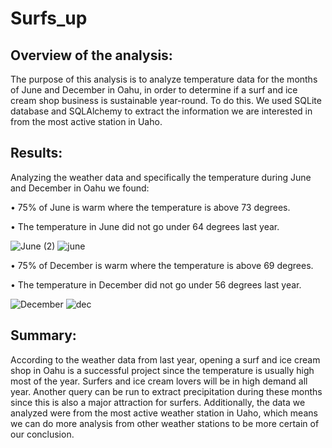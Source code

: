 # Surfs_up

## Overview of the analysis: 

The purpose of this analysis is to analyze temperature data for the months of June and December in Oahu, in order to determine if a surf and ice cream shop business is sustainable year-round. To do this. We used SQLite database and SQLAlchemy to extract the information we are interested in from the most active station in Uaho. 

## Results: 

Analyzing the weather data and specifically the temperature during June and December in Oahu we found:

•	75% of June is warm where the temperature is above 73 degrees.

•	The temperature in June did not go under 64 degrees last year.

![June (2)](https://user-images.githubusercontent.com/66279829/162646964-0ba4e383-8483-4a30-b8a8-90226ed579cf.png)
![june](https://user-images.githubusercontent.com/66279829/162646967-da0eb50e-9ae6-4e5e-90fa-144828f7091e.PNG)

•	75% of December is warm where the temperature is above 69 degrees.

•	The temperature in December did not go under 56 degrees last year.

![December](https://user-images.githubusercontent.com/66279829/162646971-510a86b0-be21-4849-9c81-9a433a3c46eb.png)
![dec](https://user-images.githubusercontent.com/66279829/162646973-e7e0e9ab-ad05-4035-b440-78998a8ed438.PNG)

## Summary:

According to the weather data from last year, opening a surf and ice cream shop in Oahu is a successful project since the temperature is usually high most of the year. Surfers and ice cream lovers will be in high demand all year. Another query can be run to extract precipitation during these months since this is also a major attraction for surfers.  Additionally, the data we analyzed were from the most active weather station in Uaho, which means we can do more analysis from other weather stations to be more certain of our conclusion.

